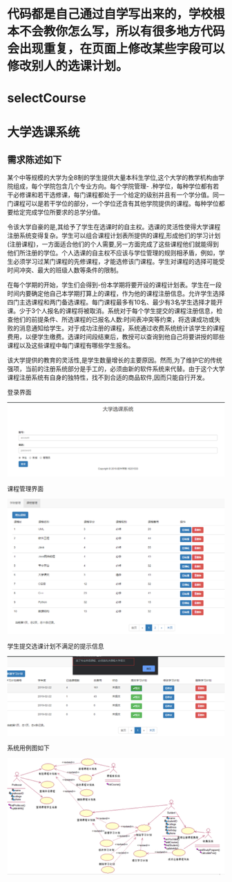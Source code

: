 # 代码都是自己通过自学写出来的，学校根本不会教你怎么写，所以有很多地方代码会出现重复，在页面上修改某些字段可以修改别人的选课计划。

# selectCourse
# 大学选课系统
## 需求陈述如下
某个中等规模的大学为全8制的学生提供大量本科生学位,这个大学的教学机构由学院组成，每个学院包含几个专业方向。每个学院管理- .种学位，每种学位都有若干必修课和若干选修课，每门课程都处于一个给定的级别并且有一个学分值。同一门课程可以是若干学位的部分，一个学位还含有其他学院提供的课程。每种学位都要给定完成学位所要求的总学分值。

令该大学自豪的是,其给予了学生在选课时的自主权。选课的灵活性使得大学课程注册系统变得复杂。学生可以组合课程计划表所提供的课程,形成他们的学习计划(注册课程)，一方面适合他们的个人需要,另一方面完成了这些课程他们就能得到他们所注册的学位。个人选课的自主权不应该与学位管理的规则相矛盾，例如，学生必须学习过某门课程的先修课程，才能选修该门课程。学生对课程的选择可能受时间冲突、最大的班级人数等条件的限制。

在每个学期的开始，学生们会得到-份本学期将要开设的课程计划表。学生在一段时间内要确定他自己本学期打算上的课程，作为他的课程注册信息。允许学生选择四门主选课程和两门备选课程。每门课程最多有10名、最少有3名学生选择才能开课。少于3个人报名的课程将被取消。系统对于每个学生提交的课程注册信息，检查他们的前提条件、所选课程的已报名人数:时间表冲突等约束，将选课成功或失败的消息通知给学生。对于成功注册的课程，系统通过收费系统统计该学生的课程费用，以便学生缴费。选课时间段结東后，教授可以查询到他自己将要讲授的耶些课程以及这些课程中每门课程有哪些学生报名。

该大学提供的教育的灵活性,是学生数量增长的主要原因。然而,为了维护它的传统强项，当前的注册系统部分是手工的，必须由新的软件系统来代替。由于这个大学课程注册系统有自身的独特性，找不到合适的商品软件,因而只能自行开发。

登录界面

![](screenshot/1.png)

课程管理界面

![](screenshot/2.png)

学生提交选课计划不满足的提示信息

![](screenshot/3.png)

系统用例图如下

![](screenshot/4.png)
